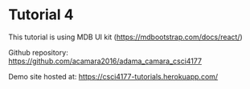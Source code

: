 # Tutorial 4
This tutorial is using MDB UI kit (https://mdbootstrap.com/docs/react/)

Github repository: https://github.com/acamara2016/adama_camara_csci4177

Demo site hosted at: https://csci4177-tutorials.herokuapp.com/

